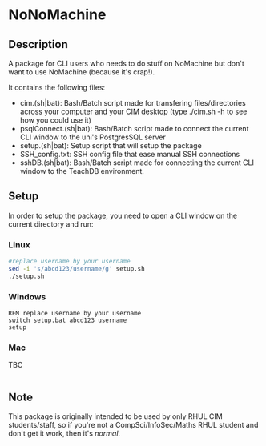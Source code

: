 # NoNoMachine
## Description
A package for CLI users who needs to do stuff on NoMachine but don't want to use NoMachine (because it's crap!).

It contains the following files:
- cim.(sh|bat): Bash/Batch script made for transfering files/directories across your computer and your CIM desktop (type ./cim.sh -h to see how you could use it)
- psqlConnect.(sh|bat): Bash/Batch script made to connect the current CLI window to the uni's PostgresSQL server
- setup.(sh|bat): Setup script that will setup the package
- SSH_config.txt: SSH config file that ease manual SSH connections
- sshDB.(sh|bat): Bash/Batch script made for connecting the current CLI window to the TeachDB environment.

## Setup
In order to setup the package, you need to open a CLI window on the current directory and run:

### Linux
```bash
#replace username by your username
sed -i 's/abcd123/username/g' setup.sh
./setup.sh
```
### Windows
```batch
REM replace username by your username
switch setup.bat abcd123 username
setup
```
### Mac
TBC
```bash

```
## Note
This package is originally intended to be used by only RHUL CIM students/staff, so if you're not a CompSci/InfoSec/Maths RHUL student and don't get it work, then it's _normal_.
